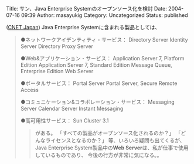 Title: サン、Java Enterprise Systemのオープンソース化を検討
Date: 2004-07-16 09:39
Author: masayukig
Category: Uncategorized
Status: published

([CNET
Japan](http://japan.cnet.com/news/ent/story/0,2000047623,20069874,00.htm))
Java Enterprise Systemに含まれる製品としては、

> ●ネットワークアイデンティティ・サービス：
> Directory Server
> Identity Server
> Directory Proxy Server
>
> ●Web&アプリケーション・サービス：
> Application Server 7, Platform Edition
> Application Server 7, Standard Edition
> Message Queue, Enterprise Edition
> Web Server
>
> ●ポータルサービス：
> Portal Server
> Portal Server, Secure Remote Access
>
> ●コミュニケーション&コラボレーション・サービス：
> Messaging Server
> Calendar Server
> Instant Messaging
>
> ●高可用性サービス：
> Sun Cluster 3.1
>
> > がある。
> > 「すべての製品がオープンソース化されるのか？」
> > 「どんなライセンスとなるのか？」
> > 等、いろいろ疑問も出てくるが、
> > Java Enterprise System製品中の**Web
> > Server**は、私が仕事で使用しているものであり、
> > 今後の行方が非常に気になる。。
